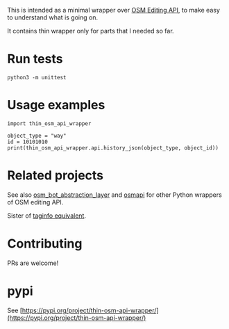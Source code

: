 This is intended as a minimal wrapper over [OSM Editing API](https://wiki.openstreetmap.org/wiki/API), to make easy to understand what is going on.

It contains thin wrapper only for parts that I needed so far.

# Run tests

```
python3 -m unittest
```

# Usage examples

```
import thin_osm_api_wrapper

object_type = "way"
id = 10101010
print(thin_osm_api_wrapper.api.history_json(object_type, object_id))
```

# Related projects

See also [osm_bot_abstraction_layer](https://github.com/matkoniecz/osm_bot_abstraction_layer) and [osmapi](https://github.com/metaodi/osmapi) for other Python wrappers of OSM editing API.

Sister of [taginfo equivalent](https://github.com/matkoniecz/taginfo_api_wrapper_in_python).

# Contributing

PRs are welcome!

# pypi

See [https://pypi.org/project/thin-osm-api-wrapper/](https://pypi.org/project/thin-osm-api-wrapper/)

